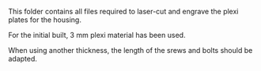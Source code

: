 This folder contains all files required to laser-cut and engrave the plexi plates for the housing. 

For the initial built, 3 mm plexi material has been used.  

When using another thickness, the length of the srews and bolts should be adapted.
